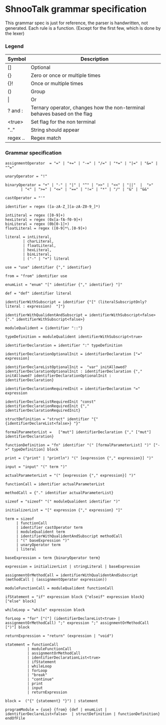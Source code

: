# ShnooTalk grammar specification
This grammar spec is just for reference, the parser is handwritten, not generated. Each rule is a function.
(Except for the first few, which is done by the lexer)

### Legend
| Symbol  | Description 
|---------|-----------------------------
|[]       | Optional
|{}       | Zero or once or multiple times
|{}!      | Once or multiple times
|()       | Group
|\|       | Or
|? and :  | Ternary operator, changes how the non-terminal behaves based on the flag
|\<true>  | Set flag for the non terminal
|".."     | String should appear
|regex .. | Regex match

### Grammar specification
``` 
assignmentOperator  = "=" | "+=" | "-=" | "/=" | "*=" | "|=" | "&=" | "^="

unaryOperator = "!"

binaryOperator = "+" | "-" | "|" | "^" | ">>" | "<<" | "||"  |  ">" 
       | "<" | ">=" | "<=" | "==" | "!=" | "*" | "/" | "&" | "&&" 

castOperator = "'"

identifier = regex ([a-zA-Z_][a-zA-Z0-9_]*)

intLiteral = regex ([0-9]+)
hexLiteral = regex (0x[a-fA-f0-9]+)
binLiteral = regex (0b[0-1]+)
floatLiteral = regex ([0-9]*\.[0-9]+)

literal = intLiteral,
        | charLiteral,
        | floatLiteral,
        | hexLiteral,
        | binLiteral,
        | ("-" | "+") literal

use = "use" identifier {"," identifier}

from = "from" identifier use

enumList = "enum" "[" identifier {"," identifier} "]"

def = "def" identifier literal

identifierWithSubscript = identifier {"[" (literalSubscriptOnly? literal : expression)  "]"}

identifierWithQualidentAndSubscript = identifierWithSubscript<false> {"." identifierWithSubscript<false>}

moduleQualident = {identifier "::"}

typeDefinition = moduleQualident identifierWithSubscript<true>

identifierDeclaration = identifier ":" typeDefinition

identifierDeclarationOptionalInit = identifierDeclaration ["=" expression]

identifierDeclareListOptionalInit =  "var" initAllowed? identifierDeclarationOptionalInit : identifierDeclaration {"," initAllowed? identifierDeclarationOptionalInit : identifierDeclaration}

identifierDeclarationRequiredInit = identifierDeclaration "=" expression

identifierDeclareListRequiredInit "const" identifierDeclarationRequiredInit {"," identifierDeclarationRequiredInit}

structDefinition = "struct" identifier "{" {identifierDeclareList<false>} "}"

formalParameterList =   ["mut"] identifierDeclaration {"," ["mut"] identifierDeclaration}

functionDefinition = "fn" identifier "(" [formalParameterList] ")" ["->" typeDefinition] block

print = ("print" | "println") "(" [expression {"," expression}] ")" 

input = "input" "(" term ")"

actualParameterList = "(" [expression {"," expression}] ")"

functionCall = identifier actualParameterList

methodCall = {"." identifier actualParameterList}

sizeof = "sizeof" "(" moduleQualident identifier ")"

initializerList = "[" expression {"," expression} "]"

term = sizeof
     | functionCall
     | identifier castOperator term
     | moduleQualident term
     | identifierWithQualidentAndSubscript methodCall
     | "(" baseExpression ")"
     | unaryOperator term
     | literal

baseExpression = term {binaryOperator term}

expression = initializerList | stringLiteral | baseExpression

assignmentOrMethodCall = identifierWithQualidentAndSubscript (methodCall | (assignmentOperator expression))

moduleFunctionCall = moduleQualident functionCall

ifStatement = "if" expression block {"elseif" expression block} ["else" block]

whileLoop = "while" expression block

forLoop = "for" ["("] (identifierDeclareList<true> | assignmentOrMethodCall) ";" expression ";" assignmentOrMethodCall [")"] block

returnExpression = "return" (expression | "void")

statement = functionCall
          | moduleFunctionCall
          | assignmentOrMethodCall
          | identifierDeclarationList<true>
          | ifStatement
          | whileLoop
          | forLoop
          | "break"
          | "continue"
          | print
          | input
          | returnExpression

block =  ("{" {statement} "}") | statement

programModule = {use} {from} {def | enumList | identifierDeclareList<false>  | structDefinition | functionDefinition} endOfFile
```
